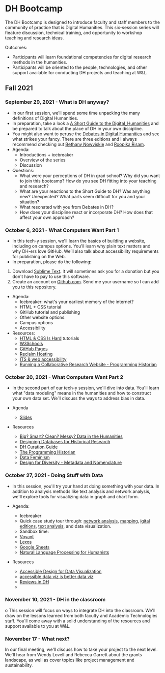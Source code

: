 # DH Bootcamp
The DH Bootcamp is designed to introduce faculty and staff members to the community of practice that is Digital Humanities. This six-session series will fieature discussion, technical training, and opportunity to workshop teaching and research ideas.

Outcomes:
- Participants will learn foundational competencies for digital research methods in the
humanities.
- Participants will be oriented to the people, technologies, and other support available for
conducting DH projects and teaching at W&L.

## Fall 2021

### September 29, 2021 - What is DH anyway?
* In our first session, we'll spend some time unpacking the many definitions of
Digital Humanities.
* In preparation, take a look a [A Short Guide to the Digital_Humanities](https://jeffreyschnapp.com/wp-content/uploads/2013/01/D_H_ShortGuide.pdf) and be prepared to talk about the place of DH in your own discipline. 
* You might also want to peruse the [Debates in Digital Humanities](https://dhdebates.gc.cuny.edu/projects/debates-in-the-digital-humanities) and see what strikes your fancy. There are three editions and I always recommend checking out [Bethany Nowviskie](https://dhdebates.gc.cuny.edu/read/untitled-f2acf72c-a469-49d8-be35-67f9ac1e3a60/section/3a53cbc1-5eee-421a-a4f6-82bb5dfb1c17#ch37) and [Roopika Risam](https://dhdebates.gc.cuny.edu/read/untitled/section/4316ff92-bad0-45e8-8f09-90f493c6f564#ch29).
* Agenda:
  * Introductions + icebreaker
  * Overview of the series
  * Discussion
* Questions:
  * What were your perceptions of DH in grad school? Why did you want to join this bootcamp? How do you see DH fitting into your teaching and research?
  * What are your reactions to the Short Guide to DH? Was anything new? Unexpected? What parts seem difficult for you and your situation?
  * What resonated with you from Debates in DH? 
  * How does your discipline react or incorporate DH? How does that affect your own approach? 

 
### October 6, 2021 - What Computers Want Part 1
* In this tech-y session, we'll learn the basics of building a website, including on campus
options. You'll learn why plain text matters and why DH-ers love GitHub. We’ll also talk about accessibility requirements for publishing on the Web.
* In preparation, please do the following:
 1. Download [Sublime Text](https://www.sublimetext.com/). It will sometimes ask you for a donation but you don't have to pay to use this software.
 2. Create an account on [Github.com](http://www.github.com/). Send me your username so I can add you to this repository. 

* Agenda:
  * Icebreaker: what's your earliest memory of the internet?
  * HTML + CSS tutorial
  * GitHub tutorial and publishing
  * Other website options
  * Campus options
  * Accessibility 
* Resources:
  * [HTML & CSS Is Hard](https://www.internetingishard.com/html-and-css/) tutorials
  * [W3Schools](http://w3schools.com/)
  * [GitHub Pages](https://pages.github.com/)
  * [Reclaim Hosting](http://www.reclaimhosting.com/)
  * [ITS & web accessibility](https://my.wlu.edu/its/services/academic-technologies/academic-technologies-software/wordpress-and-web-accessibility)
  * [Running a Collaborative Research Website - Programming Historian](https://programminghistorian.org/en/lessons/collaborative-blog-with-jekyll-github)

### October 20, 2021 - What Computers Want Part 2

* In the second part of our tech-y session, we'll dive into data. You'll learn what
"data modeling" means in the humanities and how to construct your own data
set. We’ll discuss the ways to address bias in data.

* Agenda
  * [Slides](https://docs.google.com/presentation/d/1PX-WVo1cuvDrSp5algovTY6NXMQwQ5cMLqGnADCV2ks/edit?usp=sharing)
 
* Resources
  * [Big? Smart? Clean? Messy? Data in the Humanities](http://journalofdigitalhumanities.org/2-3/big-smart-clean-messy-data-in-the-humanities/)
  * [Designing Databases for Historical Research](https://port.sas.ac.uk/course/view.php?id=92&section=4)
  * [DH Curation Guide](https://archive.mith.umd.edu/dhcuration-guide/guide.dhcuration.org/index.html)
  * [The Programming Historian](https://programminghistorian.org/en/lessons/)
  * [Data Feminism](https://data-feminism.mitpress.mit.edu/)
  * [Design for Diversity - Metadata and Nomenclature](https://des4div.library.northeastern.edu/tag/metadata-nomenclature/)


### October 27, 2021 - Doing Stuff with Data
* In this session, you'll try your hand at doing something with your data. In addition
to analysis methods like text analysis and network analysis, we'll explore tools for
visualizing data in graph and chart form.

* Agenda:
  * Icebreaker
  * Quick case study tour through: [network analysis](https://belfastgroup.digitalscholarship.emory.edu/), [mapping](http://maps.mappingthescottishreformation.org/), [igital editions](http://shelleygodwinarchive.org), [text analysis](http://dh.library.yale.edu/projects/vogue/), and data visualization.
  * Sandbox time: 
  * [Voyant](http://www.voyant-tools.org/)
  * [Lexos](http://lexos.wheatoncollege.edu/) 
  * [Google Sheets](https://docs.google.com/spreadsheets/d/1Eb82voDYOazGEJTmKX2DyDwpIAHCaE23qKOKztyYb5o/edit?usp=sharing)
  * [Natural Language Processing for Humanists](https://github.com/walshbr/humanists-nlp-cookbook)
  
  
* Resources
  * [Accessible Design for Data Visualization](https://www.youtube.com/watch?v=PfrtZeYmKkk)
  * [accessible data viz is better data viz](https://www.storytellingwithdata.com/blog/2018/6/26/accessible-data-viz-is-better-data-viz)
  * [Reviews in DH](http://reviewsindh.pubpub.org/) 
  *  

### November 10, 2021 - DH in the classroom
o This session will focus on ways to integrate DH into the classroom. We'll draw on
the lessons learned from both faculty and Academic Technologies staff. You'll
come away with a solid understanding of the resources and support available to
you at W&L.

### November 17 - What next?
In our final meeting, we'll discuss how to take your project to the next level. We'll
hear from Wendy Lovell and Rebecca Garrett about the grants landscape, as
well as cover topics like project management and sustainability.
